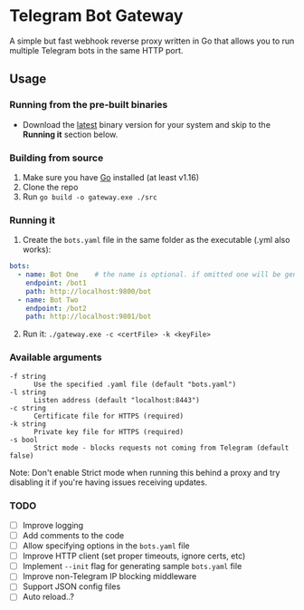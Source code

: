 # Telegram Bot Gateway
A simple but fast webhook reverse proxy written in Go that allows you to run multiple Telegram bots in the same HTTP port.

## Usage

### Running from the pre-built binaries
- Download the [latest](https://github.com/HeCorr/telegram-bot-gateway/releases/latest) binary version for your system and skip to the **Running it** section below.

### Building from source
1. Make sure you have [Go](https://golang.org/doc/install#download) installed (at least v1.16)
2. Clone the repo
3. Run `go build -o gateway.exe ./src`

### Running it
1. Create the `bots.yaml` file in the same folder as the executable (.yml also works):
```yaml
bots:
  - name: Bot One    # the name is optional. if omitted one will be generated.
    endpoint: /bot1
    path: http://localhost:9800/bot
  - name: Bot Two
    endpoint: /bot2
    path: http://localhost:9801/bot
```
2. Run it: 
`./gateway.exe -c <certFile> -k <keyFile>`

### Available arguments
```
-f string
      Use the specified .yaml file (default "bots.yaml")
-l string
      Listen address (default "localhost:8443")
-c string
      Certificate file for HTTPS (required)
-k string
      Private key file for HTTPS (required)
-s bool
      Strict mode - blocks requests not coming from Telegram (default false)
```

Note: Don't enable Strict mode when running this behind a proxy and try disabling it if you're having issues receiving updates.

### TODO
- [ ] Improve logging
- [ ] Add comments to the code
- [ ] Allow specifying options in the `bots.yaml` file
- [ ] Improve HTTP client (set proper timeouts, ignore certs, etc)
- [ ] Implement `--init` flag for generating sample `bots.yaml` file
- [ ] Improve non-Telegram IP blocking middleware
- [ ] Support JSON config files
- [ ] Auto reload..?
